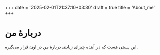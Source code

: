 +++
date = '2025-02-01T21:37:10+03:30'
draft = true
title = 'About_me'
+++
# دربارهٔ من
این پستی هست که در آینده چیزای زیادی دربارهٔ من در اون قرار می‌گیره.